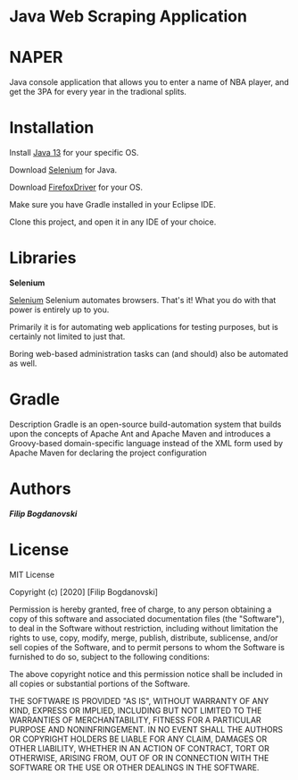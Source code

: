 # Java Web Scraping Application

# NAPER

Java console application that allows you to enter a name of NBA player, and get the 3PA for every year in the tradional splits.

# Installation
Install [Java 13](https://www.oracle.com/java/technologies/javase-jdk13-downloads.html) for your specific OS.

Download [Selenium](https://www.selenium.dev/downloads/) for Java.

Download [FirefoxDriver](https://github.com/mozilla/geckodriver/releases) for your OS.

Make sure you have Gradle installed in your Eclipse IDE.

Clone this project, and open it in any IDE of your choice.

# Libraries
**Selenium**

[Selenium](https://www.selenium.dev/)
Selenium automates browsers. That's it!
What you do with that power is entirely up to you.

Primarily it is for automating web applications for testing purposes, but is certainly not limited to just that.

Boring web-based administration tasks can (and should) also be automated as well.

# Gradle
Description
Gradle is an open-source build-automation system that builds upon the concepts of Apache Ant and Apache Maven and introduces a Groovy-based domain-specific language instead of the XML form used by Apache Maven for declaring the project configuration

# Authors
***Filip Bogdanovski***

# License
MIT License

Copyright (c) [2020] [Filip Bogdanovski]

Permission is hereby granted, free of charge, to any person obtaining a copy
of this software and associated documentation files (the "Software"), to deal
in the Software without restriction, including without limitation the rights
to use, copy, modify, merge, publish, distribute, sublicense, and/or sell
copies of the Software, and to permit persons to whom the Software is
furnished to do so, subject to the following conditions:

The above copyright notice and this permission notice shall be included in all
copies or substantial portions of the Software.

THE SOFTWARE IS PROVIDED "AS IS", WITHOUT WARRANTY OF ANY KIND, EXPRESS OR
IMPLIED, INCLUDING BUT NOT LIMITED TO THE WARRANTIES OF MERCHANTABILITY,
FITNESS FOR A PARTICULAR PURPOSE AND NONINFRINGEMENT. IN NO EVENT SHALL THE
AUTHORS OR COPYRIGHT HOLDERS BE LIABLE FOR ANY CLAIM, DAMAGES OR OTHER
LIABILITY, WHETHER IN AN ACTION OF CONTRACT, TORT OR OTHERWISE, ARISING FROM,
OUT OF OR IN CONNECTION WITH THE SOFTWARE OR THE USE OR OTHER DEALINGS IN THE
SOFTWARE.
